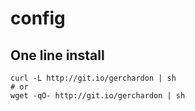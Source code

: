 # config

## One line install

```
curl -L http://git.io/gerchardon | sh
# or
wget -qO- http://git.io/gerchardon | sh
```

